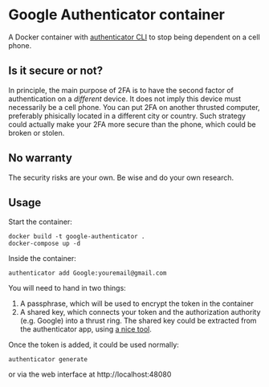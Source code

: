 # Google Authenticator container

A Docker container with [authenticator CLI](https://pypi.org/project/authenticator/) to stop being dependent on a cell phone.

## Is it secure or not?

In principle, the main purpose of 2FA is to have the second factor of authentication on a *different* device. It does not imply this device must necessarily be a cell phone. You can put 2FA on another thrusted computer, preferably phisically located in a different city or country. Such strategy could actually make your 2FA more secure than the phone, which could be broken or stolen.

## No warranty

The security risks are your own. Be wise and do your own research.

## Usage

Start the container:

```
docker build -t google-authenticator .
docker-compose up -d
```

Inside the container:

```
authenticator add Google:youremail@gmail.com
```

You will need to hand in two things:

1. A passphrase, which will be used to encrypt the token in the container
2. A shared key, which connects your token and the authorization authority (e.g. Google) into a thrust ring. The shared key could be extracted from the authenticator app, using [a nice tool](https://github.com/scito/extract_otp_secret_keys).

Once the token is added, it could be used normally:

```
authenticator generate
```

or via the web interface at http://localhost:48080

